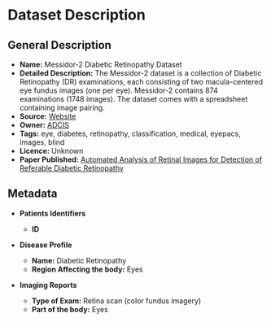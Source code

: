 # Dataset Description

## General Description

* **Name:** Messidor-2 Diabetic Retinopathy Dataset
* **Detailed Description:** The Messidor-2 dataset is a collection of Diabetic Retinopathy (DR) examinations, each consisting of two macula-centered eye fundus images (one per eye). Messidor-2 contains 874 examinations (1748 images). The dataset comes with a spreadsheet containing image pairing.
* **Source:** [Website](http://www.adcis.net/en/third-party/messidor2/)
* **Owner:** [ADCIS](http://www.adcis.net/en/third-party/messidor2/)
* **Tags:** eye, diabetes, retinopathy, classification, medical, eyepacs, images, blind
* **Licence:** Unknown
* **Paper Published:** [Automated Analysis of Retinal Images for Detection of Referable Diabetic Retinopathy](https://doi.org/10.1001/jamaophthalmol.2013.1743)

## Metadata

* **Patients Identifiers**
  * **ID**

* **Disease Profile**
  * **Name:** Diabetic Retinopathy
  * **Region Affecting the body:** Eyes

* **Imaging Reports**
  * **Type of Exam:** Retina scan (color fundus imagery)
  * **Part of the body:** Eyes